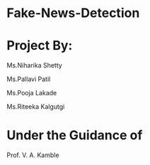 # Fake-News-Detection

# Project By:

Ms.Niharika Shetty

Ms.Pallavi Patil  

Ms.Pooja Lakade

Ms.Riteeka Kalgutgi

# Under the Guidance of
Prof. V. A. Kamble
